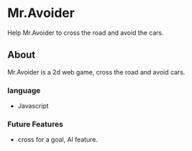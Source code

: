 # Mr.Avoider
Help Mr.Avoider to cross the road and avoid the cars.

## About
Mr.Avoider is a 2d web game, cross the road and avoid cars.

### language
- Javascript

### Future Features
- cross for a goal, AI feature.
